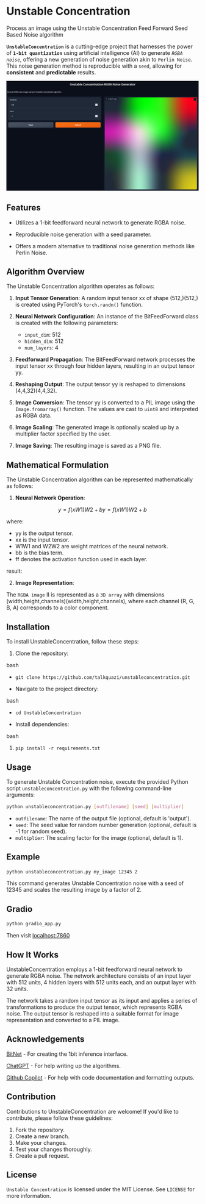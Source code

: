 # Unstable Concentration
Process an image using the Unstable Concentration Feed Forward Seed Based Noise algorithm

**`UnstableConcentration`** is a cutting-edge project that harnesses the power of **`1-bit quantization`** using artificial intelligence (AI) to generate *`RGBA noise`*, offering a new generation of noise generation akin to `Perlin Noise`. This noise generation method is reproducible with a `seed`, allowing for **consistent** and **predictable** results.

![Alt text](samples/gradio_app.png)

## Features

- Utilizes a 1-bit feedforward neural network to generate RGBA noise.

- Reproducible noise generation with a seed parameter.

- Offers a modern alternative to traditional noise generation methods like Perlin Noise.
  
## Algorithm Overview
The Unstable Concentration algorithm operates as follows:

1.  **Input Tensor Generation**: A random input tensor xx of shape (512,)(512,) is created using PyTorch's `torch.randn()` function.
    
2.  **Neural Network Configuration**: An instance of the BitFeedForward class is created with the following parameters:
    
    -   `input_dim`: 512
    -   `hidden_dim`: 512
    -   `num_layers`: 4
3.  **Feedforward Propagation**: The BitFeedForward network processes the input tensor xx through four hidden layers, resulting in an output tensor yy.
    
4.  **Reshaping Output**: The output tensor yy is reshaped to dimensions (4,4,32)(4,4,32).
    
5.  **Image Conversion**: The tensor yy is converted to a PIL image using the `Image.fromarray()` function. The values are cast to `uint8` and interpreted as RGBA data.
    
6.  **Image Scaling**: The generated image is optionally scaled up by a multiplier factor specified by the user.
    
7.  **Image Saving**: The resulting image is saved as a PNG file.
    
## Mathematical Formulation
The Unstable Concentration algorithm can be represented mathematically as follows:

1.  **Neural Network Operation**:

```math
y=f(xW1)W2+by=f(xW1​)W2​+b
````

where:

-   yy is the output tensor.
-   xx is the input tensor.
-   W1W1​ and W2W2​ are weight matrices of the neural network.
-   bb is the bias term.
-   ff denotes the activation function used in each layer.

result:

2.  **Image Representation**:

The `RGBA image` II is represented as a `3D array` with dimensions (width,height,channels)(width,height,channels), where each channel (R, G, B, A) corresponds to a color component.

## Installation
To install UnstableConcentration, follow these steps:

1. Clone the repository:

bash
-  `git clone https://github.com/talkquazi/unstableconcentration.git`

- Navigate to the project directory:

bash

-  `cd UnstableConcentration`

- Install dependencies:

bash

 1.  `pip install -r requirements.txt`

## Usage
To generate Unstable Concentration noise, execute the provided Python script `unstableconcentration.py` with the following command-line arguments:

```bash
python unstableconcentration.py [outfilename] [seed] [multiplier]
```

-   `outfilename`: The name of the output file (optional, default is 'output').
-   `seed`: The seed value for random number generation (optional, default is -1 for random seed).
-   `multiplier`: The scaling factor for the image (optional, default is 1).

## Example

```bash
python unstableconcentration.py my_image 12345 2
```

This command generates Unstable Concentration noise with a seed of 12345 and scales the resulting image by a factor of 2.

## Gradio

```bash
python gradio_app.py
```

Then visit [localhost:7860](https://localhost:7860/)

## How It Works
UnstableConcentration employs a 1-bit feedforward neural network to generate RGBA noise. The network architecture consists of an input layer with 512 units, 4 hidden layers with 512 units each, and an output layer with 32 units.

The network takes a random input tensor as its input and applies a series of transformations to produce the output tensor, which represents RGBA noise. The output tensor is reshaped into a suitable format for image representation and converted to a PIL image.
  
## Acknowledgements
 [BitNet](https://github.com/kyegomez/BitNet) - For creating the 1bit inference interface.

 [ChatGPT](https://chat.openai.com) - For help writing up the algorithms.

 [Github Copilot](https://github.com/features/copilot) - For help with code documentation and formatting outputs.

 
## Contribution
Contributions to UnstableConcentration are welcome! If you'd like to contribute, please follow these guidelines:

1. Fork the repository.
2. Create a new branch.
3. Make your changes.
4. Test your changes thoroughly.
5. Create a pull request.

## License
`Unstable Concentration` is licensed under the MIT License. See `LICENSE` for more information.
